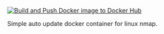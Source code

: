[![Build and Push Docker image to Docker Hub](https://github.com/f73/docker-nmap/actions/workflows/docker-image.yml/badge.svg)](https://github.com/f73/docker-nmap/actions/workflows/docker-image.yml)

Simple auto update docker container for linux nmap.
